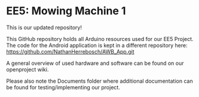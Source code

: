 # EE5: Mowing Machine 1
This is our updated repository!

This GitHub repository holds all Arduino resources used for our EE5 Project.
The code for the Android application is kept in a different repository here:
https://github.com/NathanHerrebosch/AWB_App.git

A general overview of used hardware and software can be found on our openproject wiki.

Please also note the Documents folder where additional documentation can be found for testing/implementing our project.
